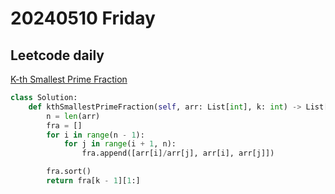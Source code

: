 # 20240510 Friday

## Leetcode daily

[K-th Smallest Prime Fraction](https://leetcode.com/problems/k-th-smallest-prime-fraction/?envType=daily-question&envId=2024-05-10)

```py
class Solution:
    def kthSmallestPrimeFraction(self, arr: List[int], k: int) -> List[int]:
        n = len(arr)
        fra = []
        for i in range(n - 1):
            for j in range(i + 1, n):
                fra.append([arr[i]/arr[j], arr[i], arr[j]])

        fra.sort()
        return fra[k - 1][1:]

```
